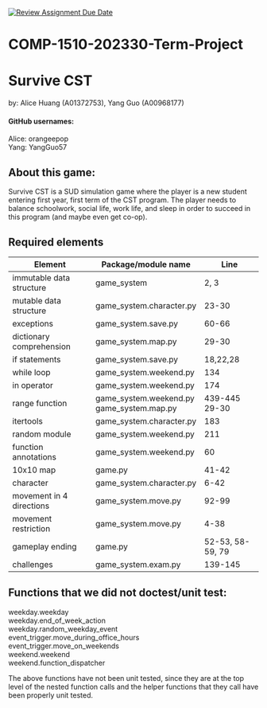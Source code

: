 [![Review Assignment Due Date](https://classroom.github.com/assets/deadline-readme-button-24ddc0f5d75046c5622901739e7c5dd533143b0c8e959d652212380cedb1ea36.svg)](https://classroom.github.com/a/ECKgeadS)
# COMP-1510-202330-Term-Project

# Survive CST
by: Alice Huang (A01372753), Yang Guo (A00968177)


#### GitHub usernames:
Alice: orangeepop  
Yang: YangGuo57 

## About this game:
Survive CST is a SUD simulation game where the player is a new student entering first year, first term of the CST 
program. The player needs to balance schoolwork, social life, work life, and sleep in order to succeed in this 
program (and maybe even get co-op). 

## Required elements
| Element                  | Package/module name                           | Line              |
|--------------------------|-----------------------------------------------|-------------------|
| immutable data structure | game_system                                   | 2, 3              |
| mutable data structure   | game_system.character.py                      | 23-30             |
| exceptions               | game_system.save.py                           | 60-66             |
| dictionary comprehension | game_system.map.py                            | 29-30             |
| if statements            | game_system.save.py                           | 18,22,28          |
| while loop               | game_system.weekend.py                        | 134               |
| in operator              | game_system.weekend.py                        | 174               |
| range function           | game_system.weekend.py<br/>game_system.map.py | 439-445<br/>29-30 |
| itertools                | game_system.character.py                      | 183               |
| random module            | game_system.weekend.py                        | 211               |
| function annotations     | game_system.weekend.py                        | 60                |
| 10x10 map                | game.py                                       | 41-42             |
|character| game_system.character.py                      | 6-42              |
|movement in 4 directions| game_system.move.py                           | 92-99             |
|movement restriction| game_system.move.py                           | 4-38              |
|gameplay ending| game.py | 52-53, 58-59, 79  |
|challenges| game_system.exam.py| 139-145           |


## Functions that we did not doctest/unit test:
weekday.weekday  
weekday.end_of_week_action  
weekday.random_weekday_event   
event_trigger.move_during_office_hours  
event_trigger.move_on_weekends  
weekend.weekend  
weekend.function_dispatcher

The above functions have not been unit tested, since they are at the top level of the nested function calls and the 
helper functions that they call have been properly unit tested.